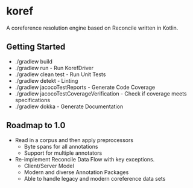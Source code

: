 # koref
A coreference resolution engine based on Reconcile written in Kotlin.

## Getting Started

* ./gradlew build
* ./gradlew run - Run KorefDriver
* ./gradlew clean test - Run Unit Tests
* ./gradlew detekt - Linting
* ./gradlew jacocoTestReports - Generate Code Coverage
* ./gradlew jacocoTestCoverageVerification - Check if coverage meets specifications
* ./gradlew dokka - Generate Documentation

## Roadmap to 1.0

* Read in a corpus and then apply preprocessors 
    * Byte spans for all annotations
    * Support for multiple annotators
* Re-implement Reconcile Data Flow with key exceptions.
    * Client/Server Model
    * Modern and diverse Annotation Packages
    * Able to handle legacy and modern coreference data sets
    
